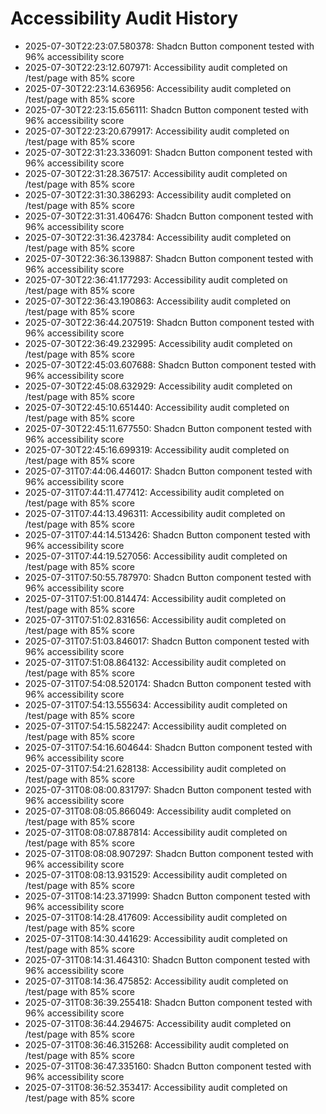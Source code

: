 # Accessibility Audit History

- 2025-07-30T22:23:07.580378: Shadcn Button component tested with 96% accessibility score
- 2025-07-30T22:23:12.607971: Accessibility audit completed on /test/page with 85% score
- 2025-07-30T22:23:14.636956: Accessibility audit completed on /test/page with 85% score
- 2025-07-30T22:23:15.656111: Shadcn Button component tested with 96% accessibility score
- 2025-07-30T22:23:20.679917: Accessibility audit completed on /test/page with 85% score
- 2025-07-30T22:31:23.336091: Shadcn Button component tested with 96% accessibility score
- 2025-07-30T22:31:28.367517: Accessibility audit completed on /test/page with 85% score
- 2025-07-30T22:31:30.386293: Accessibility audit completed on /test/page with 85% score
- 2025-07-30T22:31:31.406476: Shadcn Button component tested with 96% accessibility score
- 2025-07-30T22:31:36.423784: Accessibility audit completed on /test/page with 85% score
- 2025-07-30T22:36:36.139887: Shadcn Button component tested with 96% accessibility score
- 2025-07-30T22:36:41.177293: Accessibility audit completed on /test/page with 85% score
- 2025-07-30T22:36:43.190863: Accessibility audit completed on /test/page with 85% score
- 2025-07-30T22:36:44.207519: Shadcn Button component tested with 96% accessibility score
- 2025-07-30T22:36:49.232995: Accessibility audit completed on /test/page with 85% score
- 2025-07-30T22:45:03.607688: Shadcn Button component tested with 96% accessibility score
- 2025-07-30T22:45:08.632929: Accessibility audit completed on /test/page with 85% score
- 2025-07-30T22:45:10.651440: Accessibility audit completed on /test/page with 85% score
- 2025-07-30T22:45:11.677550: Shadcn Button component tested with 96% accessibility score
- 2025-07-30T22:45:16.699319: Accessibility audit completed on /test/page with 85% score
- 2025-07-31T07:44:06.446017: Shadcn Button component tested with 96% accessibility score
- 2025-07-31T07:44:11.477412: Accessibility audit completed on /test/page with 85% score
- 2025-07-31T07:44:13.496311: Accessibility audit completed on /test/page with 85% score
- 2025-07-31T07:44:14.513426: Shadcn Button component tested with 96% accessibility score
- 2025-07-31T07:44:19.527056: Accessibility audit completed on /test/page with 85% score
- 2025-07-31T07:50:55.787970: Shadcn Button component tested with 96% accessibility score
- 2025-07-31T07:51:00.814474: Accessibility audit completed on /test/page with 85% score
- 2025-07-31T07:51:02.831656: Accessibility audit completed on /test/page with 85% score
- 2025-07-31T07:51:03.846017: Shadcn Button component tested with 96% accessibility score
- 2025-07-31T07:51:08.864132: Accessibility audit completed on /test/page with 85% score
- 2025-07-31T07:54:08.520174: Shadcn Button component tested with 96% accessibility score
- 2025-07-31T07:54:13.555634: Accessibility audit completed on /test/page with 85% score
- 2025-07-31T07:54:15.582247: Accessibility audit completed on /test/page with 85% score
- 2025-07-31T07:54:16.604644: Shadcn Button component tested with 96% accessibility score
- 2025-07-31T07:54:21.628138: Accessibility audit completed on /test/page with 85% score
- 2025-07-31T08:08:00.831797: Shadcn Button component tested with 96% accessibility score
- 2025-07-31T08:08:05.866049: Accessibility audit completed on /test/page with 85% score
- 2025-07-31T08:08:07.887814: Accessibility audit completed on /test/page with 85% score
- 2025-07-31T08:08:08.907297: Shadcn Button component tested with 96% accessibility score
- 2025-07-31T08:08:13.931529: Accessibility audit completed on /test/page with 85% score
- 2025-07-31T08:14:23.371999: Shadcn Button component tested with 96% accessibility score
- 2025-07-31T08:14:28.417609: Accessibility audit completed on /test/page with 85% score
- 2025-07-31T08:14:30.441629: Accessibility audit completed on /test/page with 85% score
- 2025-07-31T08:14:31.464310: Shadcn Button component tested with 96% accessibility score
- 2025-07-31T08:14:36.475852: Accessibility audit completed on /test/page with 85% score
- 2025-07-31T08:36:39.255418: Shadcn Button component tested with 96% accessibility score
- 2025-07-31T08:36:44.294675: Accessibility audit completed on /test/page with 85% score
- 2025-07-31T08:36:46.315268: Accessibility audit completed on /test/page with 85% score
- 2025-07-31T08:36:47.335160: Shadcn Button component tested with 96% accessibility score
- 2025-07-31T08:36:52.353417: Accessibility audit completed on /test/page with 85% score
